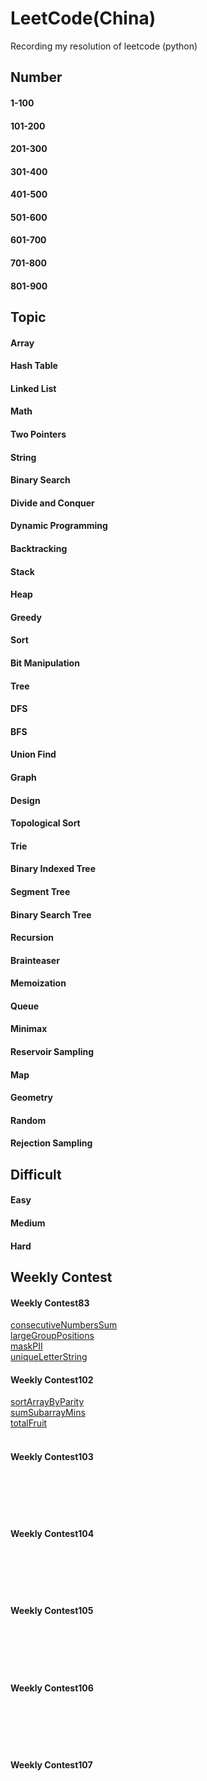 # LeetCode(China)

Recording my resolution of leetcode (python)


## Number
#### 1-100
#### 101-200
#### 201-300
#### 301-400
#### 401-500
#### 501-600
#### 601-700
#### 701-800
#### 801-900

## Topic
#### Array
#### Hash Table
#### Linked List
#### Math
#### Two Pointers
#### String
#### Binary Search
#### Divide and Conquer
#### Dynamic Programming
#### Backtracking
#### Stack
#### Heap
#### Greedy
#### Sort
#### Bit Manipulation
#### Tree
#### DFS
#### BFS
#### Union Find
#### Graph
#### Design
#### Topological Sort
#### Trie
#### Binary Indexed Tree
#### Segment Tree
#### Binary Search Tree
#### Recursion
#### Brainteaser
#### Memoization
#### Queue
#### Minimax
#### Reservoir Sampling
#### Map
#### Geometry
#### Random
#### Rejection Sampling


## Difficult

#### Easy
#### Medium
#### Hard

## Weekly Contest
#### Weekly Contest83
[consecutiveNumbersSum](https://github.com/crazyLayne/LeetCode-China-/blob/master/leetcodeContest/WeeklyContest83/consecutiveNumbersSum.py)<br>
[largeGroupPositions](https://github.com/crazyLayne/LeetCode-China-/blob/master/leetcodeContest/WeeklyContest83/largeGroupPositions.py)<br>
[maskPII](https://github.com/crazyLayne/LeetCode-China-/blob/master/leetcodeContest/WeeklyContest83/maskPII.py)<br>
[uniqueLetterString](https://github.com/crazyLayne/LeetCode-China-/blob/master/leetcodeContest/WeeklyContest83/uniqueLetterString.py)<br>
#### Weekly Contest102
[sortArrayByParity](https://github.com/crazyLayne/LeetCode-China-/blob/master/leetcodeContest/WeeklyContest102/sortArrayByParity.py)<br>
[sumSubarrayMins](https://github.com/crazyLayne/LeetCode-China-/blob/master/leetcodeContest/WeeklyContest102/sumSubarrayMins.py)<br>
[totalFruit](https://github.com/crazyLayne/LeetCode-China-/blob/master/leetcodeContest/WeeklyContest102/totalFruit.py)<br>
[]()<br>
#### Weekly Contest103
[]()<br>
[]()<br>
[]()<br>
[]()<br>
#### Weekly Contest104
[]()<br>
[]()<br>
[]()<br>
[]()<br>
#### Weekly Contest105
[]()<br>
[]()<br>
[]()<br>
[]()<br>
#### Weekly Contest106
[]()<br>
[]()<br>
[]()<br>
[]()<br>
#### Weekly Contest107
[]()<br>
[]()<br>
[]()<br>
[]()<br>